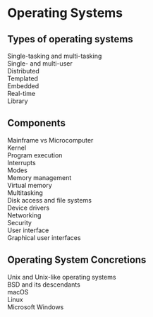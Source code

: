 # Operating Systems

## Types of operating systems
Single-tasking and multi-tasking  
Single- and multi-user  
Distributed  
Templated  
Embedded  
Real-time  
Library  

## Components
Mainframe vs Microcomputer  
Kernel  
Program execution  
Interrupts  
Modes  
Memory management  
Virtual memory  
Multitasking  
Disk access and file systems  
Device drivers  
Networking  
Security  
User interface  
Graphical user interfaces  

## Operating System Concretions
Unix and Unix-like operating systems  
BSD and its descendants  
macOS  
Linux  
Microsoft Windows  
